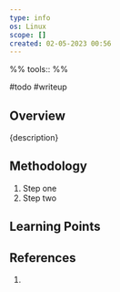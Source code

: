 ```yaml
---
type: info
os: Linux
scope: []
created: 02-05-2023 00:56
---
```

%%
tools::
%%

#todo #writeup

## Overview
{description}

## Methodology
1. Step one
2. Step two

## Learning Points

## References
1. 